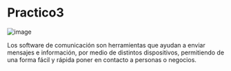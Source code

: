 # Practico3

![image](https://github.com/SiriaBarrigaVillarrroel/Practico3/assets/134100041/83e6fb5b-1a66-4baf-bd75-a1e187fe2730)

Los software de comunicación son herramientas que ayudan a enviar mensajes e información, por medio de distintos dispositivos, permitiendo de una forma fácil y rápida poner en contacto a personas o negocios.
